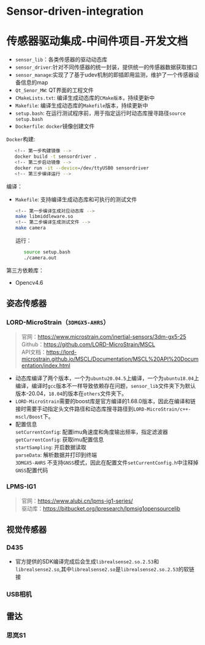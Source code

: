 # Sensor-driven-integration
# 传感器驱动集成-中间件项目-开发文档
 - `sensor_lib`：各类传感器的驱动动态库
 - `sensor_driver`:针对不同传感器的统一封装，提供统一的传感器数据获取接口
 - `sensor_manage`:实现了了基于udev机制的即插即用监测，维护了一个传感器设备信息的map
 - `Qt_Senor_MW`: QT界面的工程文件
 - `CMakeLists.txt`: 编译生成动态库的`CMake版本`，持续更新中
 - `Makefile`: 编译生成动态库的`Makefile`版本，持续更新中
 - `setup.bash`: 在运行测试程序前，用于指定运行时动态库搜寻路径`source setup.bash`      
 - `Dockerfile`: `docker`镜像创建文件   

`Docker`构建:

   ```bash
      <!-- 第一步构建镜像 -->
      docker build -t sensordriver .
      <!-- 第二步启动镜像 -->
      docker run -it --device=/dev/ttyUSB0 sensordriver
      <!-- 第三步编译运行 -->
   ```


编译：    
 - `Makefile`:  支持编译生成动态库和可执行的测试文件     
    ```bash
    <!-- 第一步编译生成对应动态库 -->
    make libmiddleware.so
    <!-- 第二步编译生成测试文件 -->
    make camera
    ```
    
    运行：
    ```bash
       source setup.bash
       ./camera.out
    ```
    

第三方依赖库：
 - Opencv4.6
## 姿态传感器
### LORD-MicroStrain（`3DMGX5-AHRS`）
> 官网：https://www.microstrain.com/inertial-sensors/3dm-gx5-25   
> Github：https://github.com/LORD-MicroStrain/MSCL     
> API文档：https://lord-microstrain.github.io/MSCL/Documentation/MSCL%20API%20Documentation/index.html   

  - 动态库编译了两个版本，一个为`ubuntu20.04.5`上编译，一个为`ubuntu18.04`上编译，编译时`gcc`版本不一样导致依赖存在问题，`sensor_lib`文件夹下为默认版本-20.04，`18.04`的版本在`others`文件夹下。
  - `LORD-MicroStrain`需要的boost库是官方编译的1.68.0版本，因此在编译和链接时需要手动指定头文件路径和动态库搜寻路径到`LORD-MicroStrain/c++-mscl/Boost`下。         
  - 配置信息  
    `setCurrentConfig`: 配置imu角速度和角度输出频率，指定滤波器  
    `getCurrentConfig`: 获取imu配置信息     
    `startSampling`: 开启数据读取   
    `parseData`: 解析数据并打印到终端    
    `3DMGX5-AHRS` 不支持`GNSS`模式，因此在配置文件`setCurrentConfig.h`中注释掉`GNSS`配置代码

### LPMS-IG1

> 官网：https://www.alubi.cn/lpms-ig1-series/      
> 驱动库：https://bitbucket.org/lpresearch/lpmsig1opensourcelib
## 视觉传感器

### D435

- 官方提供的SDK编译完成后会生成`librealsense2.so.2.53`和`librealsense2.so`,其中`librealsense2.so`是`librealsense2.so.2.53`的软链接

### USB相机

## 雷达

### 思岚S1

